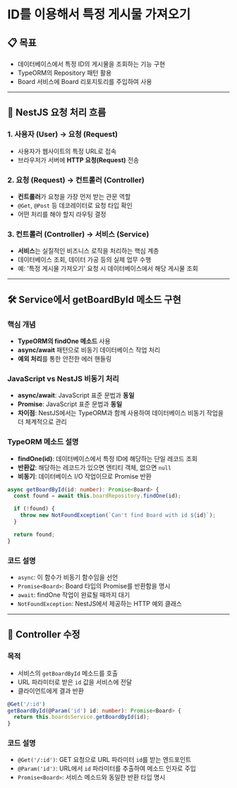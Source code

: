 # ID를 이용해서 특정 게시물 가져오기

## 📋 목표

- 데이터베이스에서 특정 ID의 게시물을 조회하는 기능 구현
- TypeORM의 Repository 패턴 활용
- Board 서비스에 Board 리포지토리를 주입하여 사용

---

## 🔄 NestJS 요청 처리 흐름

### 1. 사용자 (User) → 요청 (Request)

- 사용자가 웹사이트의 특정 URL로 접속
- 브라우저가 서버에 **HTTP 요청(Request)** 전송

### 2. 요청 (Request) → 컨트롤러 (Controller)

- **컨트롤러**가 요청을 가장 먼저 받는 관문 역할
- `@Get`, `@Post` 등 데코레이터로 요청 타입 확인
- 어떤 처리를 해야 할지 라우팅 결정

### 3. 컨트롤러 (Controller) → 서비스 (Service)

- **서비스**는 실질적인 비즈니스 로직을 처리하는 핵심 계층
- 데이터베이스 조회, 데이터 가공 등의 실제 업무 수행
- 예: '특정 게시물 가져오기' 요청 시 데이터베이스에서 해당 게시물 조회

---

## 🛠️ Service에서 getBoardById 메소드 구현

### 핵심 개념

- **TypeORM의 findOne 메소드** 사용
- **async/await** 패턴으로 비동기 데이터베이스 작업 처리
- **예외 처리**를 통한 안전한 에러 핸들링

### JavaScript vs NestJS 비동기 처리

- **async/await**: JavaScript 표준 문법과 **동일**
- **Promise**: JavaScript 표준 문법과 **동일**
- **차이점**: NestJS에서는 TypeORM과 함께 사용하여 데이터베이스 비동기 작업을 더 체계적으로 관리

### TypeORM 메소드 설명

- **findOne(id)**: 데이터베이스에서 특정 ID에 해당하는 단일 레코드 조회
- **반환값**: 해당하는 레코드가 있으면 엔티티 객체, 없으면 `null`
- **비동기**: 데이터베이스 I/O 작업이므로 Promise 반환

```ts
async getBoardById(id: number): Promise<Board> {
  const found = await this.boardRepository.findOne(id);

  if (!found) {
    throw new NotFoundException(`Can't find Board with id ${id}`);
  }

  return found;
}
```

### 코드 설명

- `async`: 이 함수가 비동기 함수임을 선언
- `Promise<Board>`: Board 타입의 Promise를 반환함을 명시
- `await`: findOne 작업이 완료될 때까지 대기
- `NotFoundException`: NestJS에서 제공하는 HTTP 예외 클래스

---

## 🎯 Controller 수정

### 목적

- 서비스의 `getBoardById` 메소드를 호출
- URL 파라미터로 받은 `id` 값을 서비스에 전달
- 클라이언트에게 결과 반환

```ts
@Get('/:id')
getBoardById(@Param('id') id: number): Promise<Board> {
  return this.boardsService.getBoardById(id);
}
```

### 코드 설명

- `@Get('/:id')`: GET 요청으로 URL 파라미터 `id`를 받는 엔드포인트
- `@Param('id')`: URL에서 `id` 파라미터를 추출하여 메소드 인자로 주입
- `Promise<Board>`: 서비스 메소드와 동일한 반환 타입 명시
